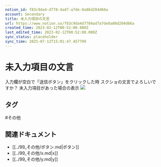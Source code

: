 ```yaml
---
notion_id: f83c9da4-d778-4ad7-a7de-8a86d204d66a
account: Secondary
title: 未入力項目の文言
url: https://www.notion.so/f83c9da4d7784ad7a7de8a86d204d66a
created_time: 2023-02-12T00:52:00.000Z
last_edited_time: 2023-02-12T00:52:00.000Z
sync_status: placeholder
sync_time: 2025-07-12T15:01:47.457799
---
```

# 未入力項目の文言

入力欄が空白で「送信ボタン」をクリックした時
スクショの文言でよろしいですか？
未入力項目があった場合の表示
![](https://prod-files-secure.s3.us-west-2.amazonaws.com/d58fe38c-a9d4-4466-aed9-85604b7b2c6d/04eb82f0-8172-4863-b54a-a720fc270260/Untitled.png?X-Amz-Algorithm=AWS4-HMAC-SHA256&X-Amz-Content-Sha256=UNSIGNED-PAYLOAD&X-Amz-Credential=ASIAZI2LB4664GUWAN5Y%2F20250719%2Fus-west-2%2Fs3%2Faws4_request&X-Amz-Date=20250719T065322Z&X-Amz-Expires=3600&X-Amz-Security-Token=IQoJb3JpZ2luX2VjEIX%2F%2F%2F%2F%2F%2F%2F%2F%2F%2FwEaCXVzLXdlc3QtMiJHMEUCIQCS4mJY4rlhk6BPGK%2FrhlO6rJvHtQQ%2F4OsjJMGAap0MTgIgdwP7osCO3YKShLA3%2Fc6zJKHDHu5NLmDW4vf3HR93Uv4qiAQInv%2F%2F%2F%2F%2F%2F%2F%2F%2F%2FARAAGgw2Mzc0MjMxODM4MDUiDLG1oRDRYJ1wFzRaRSrcAzGTldav61Y1FjP5FC0JzvfloYG8cWnjBsEUDDSL4ndDPT2I3Gi2dWnVwBJBUMv4ikLRmXuKzESlj1XBlsll7yLobWkIJUh6H9EahaFejwTch5QeKN6W2ieuabarFfLbyceH%2BghQeMwEyBdFf9r85AX2fk83bw5bygcY%2B%2Ffl%2Bq7AKQnhwzI3MUWRUDrvZ4mCsmYaEoC02qGnngQr7vsAkts4pUzo5sq6%2FSpL7eWyNex4YSrQjhntTAPYO9W4bTsG9Qs7mz8H3HT0hypJFipVNVPvjtAzqJyAiEwB7HQbxWsJbqnjtkCJKv4evF08iW0S8%2Fd9Muw4U9PSGLs%2FPanO9desrdmSixIQAyspmKo4yVS4%2FF85JBbj5Vdv5H2isbZXUf2ivx9cy7TjAxz1grfjLDvx15WD8e%2BYLwmt64c6FzQWimGmCHeaGnHS4fxq5ykuDNR7rrdlUdMZEn3TPc%2BmLXuYjwj%2FLaCPRiEulDpNteJqlT1GC6Ec%2FSsBpWhRLv6Ucj8Dmgq90OL8Ow1OMJDpTg8ARUHlo5ldlSpTKNGKl83SNGBdEfgnziNU1gbxPLRW5%2Fl8i%2FPNUIzPoxxxdK9jR8b4IKuHyMje9MfuzuNFFIJz6tkTarLtToPYnACEMJzF7MMGOqUBtrjzJBCDEp0LzkXgXV9xVCVa%2FgH3IyhJEPkbTnE1%2F5tE9d87wCk925bUQvgV4upmZRGxBtWvFPhS855AsYFPFMlmAQGSDYOT47kNcPD93FWtdTUZEWJg2nQ4npOMtS3%2FxJQHuQadkAtLDVSym%2FFfW0msngdgx7hTMSnk%2FgINbqOYLqTyNhUXwjVpQQtcHoPHK%2FQW0qtVBP6hQet3rRMZ3DpHui1%2F&X-Amz-Signature=fa388af3c7942669c29d7a0259bf63d99edd1fdd910c263947f1441e1c1ba531&X-Amz-SignedHeaders=host&x-amz-checksum-mode=ENABLED&x-id=GetObject)

## タグ

#その他 

## 関連ドキュメント

- [[../99_その他/ボタン.md|ボタン]]
- [[../99_その他/x.md|x]]
- [[../99_その他/y.md|y]]
